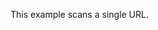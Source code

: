 <!--
SPDX-FileCopyrightText: 2020 iteratec GmbH

SPDX-License-Identifier: Apache-2.0
-->

This example scans a single URL.
